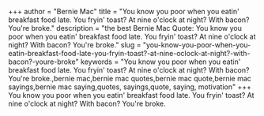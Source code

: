 +++
author = "Bernie Mac"
title = "You know you poor when you eatin' breakfast food late. You fryin' toast? At nine o'clock at night? With bacon? You're broke."
description = "the best Bernie Mac Quote: You know you poor when you eatin' breakfast food late. You fryin' toast? At nine o'clock at night? With bacon? You're broke."
slug = "you-know-you-poor-when-you-eatin-breakfast-food-late-you-fryin-toast?-at-nine-oclock-at-night?-with-bacon?-youre-broke"
keywords = "You know you poor when you eatin' breakfast food late. You fryin' toast? At nine o'clock at night? With bacon? You're broke.,bernie mac,bernie mac quotes,bernie mac quote,bernie mac sayings,bernie mac saying,quotes, sayings,quote, saying, motivation"
+++
You know you poor when you eatin' breakfast food late. You fryin' toast? At nine o'clock at night? With bacon? You're broke.
